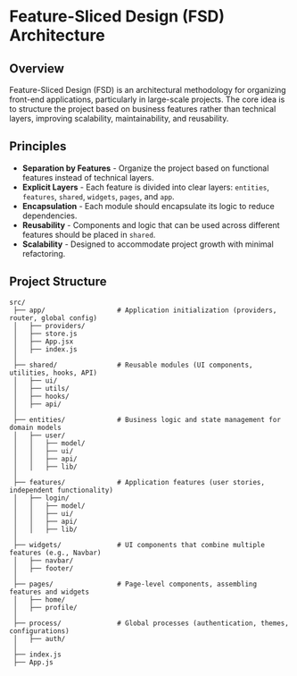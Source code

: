 # Feature-Sliced Design (FSD) Architecture

## Overview
Feature-Sliced Design (FSD) is an architectural methodology for organizing front-end applications, particularly in large-scale projects. The core idea is to structure the project based on business features rather than technical layers, improving scalability, maintainability, and reusability.

## Principles
- **Separation by Features** - Organize the project based on functional features instead of technical layers.
- **Explicit Layers** - Each feature is divided into clear layers: `entities`, `features`, `shared`, `widgets`, `pages`, and `app`.
- **Encapsulation** - Each module should encapsulate its logic to reduce dependencies.
- **Reusability** - Components and logic that can be used across different features should be placed in `shared`.
- **Scalability** - Designed to accommodate project growth with minimal refactoring.

## Project Structure

```
src/
 ├── app/                  # Application initialization (providers, router, global config)
 │   ├── providers/
 │   ├── store.js
 │   ├── App.jsx
 │   ├── index.js
 │
 ├── shared/               # Reusable modules (UI components, utilities, hooks, API)
 │   ├── ui/
 │   ├── utils/
 │   ├── hooks/
 │   ├── api/
 │
 ├── entities/             # Business logic and state management for domain models
 │   ├── user/
 │   │   ├── model/
 │   │   ├── ui/
 │   │   ├── api/
 │   │   ├── lib/
 │
 ├── features/             # Application features (user stories, independent functionality)
 │   ├── login/
 │   │   ├── model/
 │   │   ├── ui/
 │   │   ├── api/
 │   │   ├── lib/
 │
 ├── widgets/              # UI components that combine multiple features (e.g., Navbar)
 │   ├── navbar/
 │   ├── footer/
 │
 ├── pages/                # Page-level components, assembling features and widgets
 │   ├── home/
 │   ├── profile/
 │
 ├── process/              # Global processes (authentication, themes, configurations)
 │   ├── auth/
 │
 ├── index.js
 ├── App.js
```



